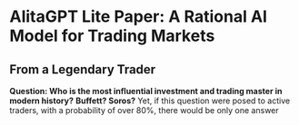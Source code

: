 # AlitaGPT Lite Paper: A Rational AI Model for Trading Markets
 
## From a Legendary Trader

**Question: Who is the most influential investment and trading master in modern history?**
**Buffett? Soros?**
Yet, if this question were posed to active traders, with a probability of over 80%, there would be only one answer

<!--
**AlitaGPT/AlitaGPT** is a ✨ _special_ ✨ repository because its `README.md` (this file) appears on your GitHub profile.

Here are some ideas to get you started:

- 🔭 I’m currently working on ...
- 🌱 I’m currently learning ...
- 👯 I’m looking to collaborate on ...
- 🤔 I’m looking for help with ...
- 💬 Ask me about ...
- 📫 How to reach me: ...
- 😄 Pronouns: ...
- ⚡ Fun fact: ...
-->
